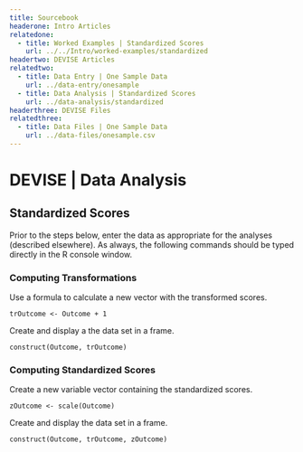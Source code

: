 ```yaml
---
title: Sourcebook
headerone: Intro Articles
relatedone:
  - title: Worked Examples | Standardized Scores
    url: ../../Intro/worked-examples/standardized
headertwo: DEVISE Articles
relatedtwo:
  - title: Data Entry | One Sample Data
    url: ../data-entry/onesample
  - title: Data Analysis | Standardized Scores
    url: ../data-analysis/standardized
headerthree: DEVISE Files
relatedthree:
  - title: Data Files | One Sample Data
    url: ../data-files/onesample.csv
---
```


# DEVISE | Data Analysis

## Standardized Scores

Prior to the steps below, enter the data as appropriate for the analyses (described elsewhere). As always, the following commands should be typed directly in the R console window.

### Computing Transformations

Use a formula to calculate a new vector with the transformed scores. 

```{r}
trOutcome <- Outcome + 1
```

Create and display a the data set in a frame.

```{r}
construct(Outcome, trOutcome)
```

### Computing Standardized Scores

Create a new variable vector containing the standardized scores.

```{r}
zOutcome <- scale(Outcome)
```

Create and display the data set in a frame.

```{r}
construct(Outcome, trOutcome, zOutcome)
```
